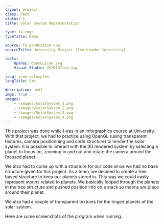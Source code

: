 ```yaml
---
layout: project
class: Past
status: 1
title: Solar System Representation

type: fa-cogs
typeTitle: Demo

source: fa-graduation-cap
sourceTitle: University Project (Sherbrooke University)

tools:
    OpenGL: OpenGLIcon.svg
    Visual Studio: VS2013Icon.svg

lang: icon-cplusplus
langTitle: C++

description: asdf
imgs: true
images: 
    - /images/SolarSystem_1.png
    - /images/SolarSystem_2.png
    - /images/SolarSystem_3.png
    - /images/SolarSystem_4.png
---
```


This project was done while I was in an inforgraphics course at University. With that project, we had to practice using OpenGL (using transparent textures, camera positionning and code structure) to render the solar system. It is possible to interact with the 3D rendered system by selecting a planet to focus on, zooming in and out and rotate the camera around the focused planet.

We also had to come up with a structure for our code since we had no base structure given for this project. As a team, we decided to create a tree based structure to keep our planets stored in. This way we could easily represent moons related to planets. We basically looped through the planets in the tree structure and pushed position info on a stack so moons are place around their planet.

We also had a couple of transparent textures for the ringed planets of the solar system.

Here are some screenshots of the program when running.
